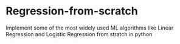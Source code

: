 # Regression-from-scratch

Implement some of the most widely used ML algorithms like Linear Regression and Logistic Regression from stratch in python
